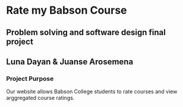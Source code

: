 # Rate my Babson Course
## Problem solving and software design final project
## Luna Dayan & Juanse Arosemena

### Project Purpose
Our website allows Babson College students to rate courses and view arggregated course ratings. 